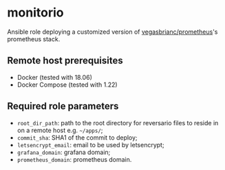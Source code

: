 # monitorio

Ansible role deploying a customized version of [vegasbrianc/prometheus](https://github.com/vegasbrianc/prometheus)'s prometheus stack.

## Remote host prerequisites

* Docker (tested with 18.06)
* Docker Compose (tested with 1.22)

## Required role parameters

* `root_dir_path`: path to the root directory for reversario files to reside in on a remote host e.g. `~/apps/`;
* `commit_sha`: SHA1 of the commit to deploy;
* `letsencrypt_email`: email to be used by letsencrypt;
* `grafana_domain`: grafana domain;
* `prometheus_domain`: prometheus domain.
